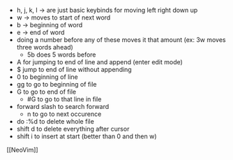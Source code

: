 - h, j, k, l  -> are just basic keybinds for moving left right down up
- w  -> moves to start of next word 
- b -> beginning of word
- e -> end of word
- doing a number before any of these moves it that amount (ex: 3w moves three words ahead)
	- 5b does 5 words before
- A for jumping to end of line and append (enter edit mode)
- $ jump to end of line without appending
- 0 to beginning of line
- gg to go to beginning of file
- G to go to end of file
	- #G to go to that line in file
- forward slash to search forward
	- n to go to next occurence
- do :%d to delete whole file
- shift d to delete everything after cursor
- shift i to insert at start (better than 0 and then w)


[[NeoVim]]